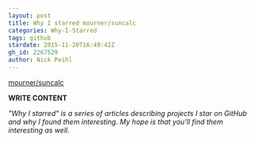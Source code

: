 ```yaml
---
layout: post
title: Why I starred mourner/suncalc
categories: Why-I-Starred
tags: github
stardate: 2015-11-20T16:49:42Z
gh_id: 2267529
author: Nick Peihl
---
```


[mourner/suncalc](https://github.com/mourner/suncalc)

**WRITE CONTENT**

*"Why I starred" is a series of articles describing projects I star on GitHub and why I found them interesting. My hope is that you'll find them interesting as well.*


